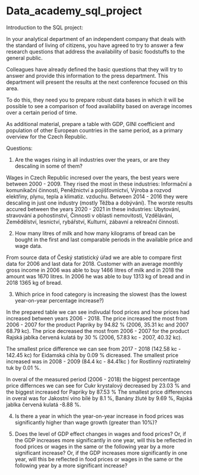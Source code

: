 # Data_academy_sql_project

Introduction to the SQL project:

In your analytical department of an independent company that deals with the standard of living of citizens, you have agreed to try to answer a few research questions that address the availability of basic foodstuffs to the general public. 

Colleagues have already defined the basic questions that they will try to answer and provide this information to the press department. This department will present the results at the next conference focused on this area.

To do this, they need you to prepare robust data bases in which it will be possible to see a comparison of food availability based on average incomes over a certain period of time.

As additional material, prepare a table with GDP, GINI coefficient and population of other European countries in the same period, as a primary overview for the Czech Republic.






Questions:

1. Are the wages rising in all industries over the years, or are they descaling in some of them?

Wages in Czech Republic incresed over the years, the best years were between 2000 - 2009. They rised the most in these industries: 
Informační a komunikační činnosti, Peněžnictví a pojišťovnictví, Výroba a rozvod elektřiny, plynu, tepla a klimatiz. vzduchu.
 Between 2014 - 2016 they were descaling in just one industry (mostly Těžba a dobývání). The worste results accured between the years 2020 - 2021 in these industries: 
Ubytování, stravování a pohostinství, Činnosti v oblasti nemovitosti, Vzdělávání, Zemědělství, lesnictví, rybářství, Kulturní, zábavní a rekreační činnosti. 

2.  How many litres of milk and how many kilograms of bread can be bought in the first and last comparable periods in the available price and wage data. 

From source data of Český statistický úřad we are able to compare first data for 2006 and last data for 2018. Customer with an average monthly gross income in 2006 was able to buy 1466 litres of milk and in 2018 the amount was 1670 litres. In 2006 he was able to buy 1313 kg of bread and in 2018 1365 kg of bread. 


3. Which price in food category is increasing the slowest (has the lowest year-on-year percentage increase?)

In the prepared table we can see indivudal food prices and how prices had increased between years 2006 - 2018. The price increased the most from 2006 - 2007 for the product Papriky by 94.82 % (2006, 35.31 kc and  2007 68.79 kc). The price decreased the most from 2006 - 2007 for the product Rajská jablka červená kulatá by 30 % (2006, 57.83 kc - 2007, 40.32 kc). 

The smallest price difference we can see from 2017 - 2018 (142.58 kc - 142.45 kc) for Eidamská cihla by 0.09 % dicreased. 
The smallest price increased was in 2008 - 2009 (84.4 kc - 84.41kc ) for Rostlinný roztíratelný tuk by 0.01 %.

In overal of the measured period (2006 - 2018) the biggest percentage price differnces we can see for Cukr krystalový decreased by 23.03 % and the biggest increased for Papriky by 87.53 % 
The smallest price differences in overal was for Jakostní víno bílé by 8.1 %,  Banány žluté by 9.69 %, Rajská jablka červená kulatá -8.88 %. 

4. Is there a year in which the year-on-year increase in food prices was significantly higher than wage growth (greater than 10%)?

5. Does the level of GDP effect changes in wages and food prices? Or, if the GDP increases more significantly in one year, will this be reflected in food prices or wages in the same or the following year by a more significant increase?
Or, if the GDP increases more significantly in one year, will this be reflected in food prices or wages in the same or the following year by a more significant increase?

